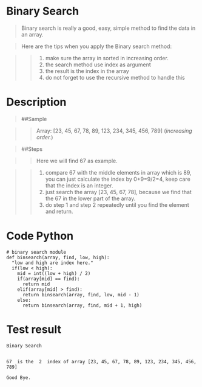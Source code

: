# Binary Search

> Binary search is really a good, easy, simple method to find the data in an array.

> Here are the tips when you apply the Binary search method:

>>  1. make sure the array in sorted in increasing order.
>>  2. the search method use index as argument
>>  3. the result is the index in the array
>>  4. do not forget to use the recursive method to handle this

# Description

>##Sample

>>  Array: [23, 45, 67, 78, 89, 123, 234, 345, 456, 789]
>>    (*increasing order.*)

>##Steps

>> Here we will find 67 as example.

>>  1. compare 67 with the middle elements in array which is 89, you can just calculate the index by 0+9=9/2=4, keep care that the index is an integer.
>>  2. just search the array [23, 45, 67, 78], because we find that the 67 in the lower part of the array.
>>  3. do step 1 and step 2 repeatedly until you find the element and return.

# Code Python

    # binary search module
    def binsearch(array, find, low, high):
      "low and high are index here."
      if(low < high):
        mid = int((low + high) / 2)
        if(array[mid] == find):
          return mid
        elif(array[mid] > find):
          return binsearch(array, find, low, mid - 1)
        else:
          return binsearch(array, find, mid + 1, high)

# Test result

    Binary Search


    67  is the  2  index of array [23, 45, 67, 78, 89, 123, 234, 345, 456, 789]
    
    Good Bye.

